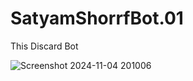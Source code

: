 # SatyamShorrfBot.01
This Discard Bot

![Screenshot 2024-11-04 201006](https://github.com/user-attachments/assets/532dc2e5-f189-466b-9d13-5ca74fc7d542)
